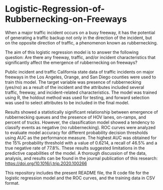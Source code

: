 # Logistic-Regression-of-Rubbernecking-on-Freeways
When a major traffic incident occurs on a busy freeway, it has the potential of generating a traffic backup
not only in the direction of the incident, but on the opposite direction of traffic, a phenomenon known as rubbernecking.

The aim of this logistic regression model is to answer the following question: Are there any freeway, traffic, and/or incident characteristics that significantly affect the emergence of rubbernecking on freeways?

Public incident and traffic California state data of traffic incidents on major freeways in the Los Angeles, Orange, and San Diego counties were used to train this model. The target variable was presence of rubbernecking (yes/no) as a result of the incident and the attributes included several traffic, freeway, and incident-related characteristics. The model was trained using R, the holdout method was used for testing, and forward selection was used to select attributes to be included in the final model.

Results showed a statistically significant relationship between emergence of rubbernecking queues and the presence of HOV lanes, on-ramps, and percent of trucks. However, the classification model showed a tendency to classify events as negative (no rubbernecking). ROC curves were analyzed to evaluate model accuracy for different probability decision thresholds using AUC as the performance measure. The highest AUC was obtained for the 15% probability threshold with a value of 0.6214, a recall of 46.5% and a true negative rate of 77.8%. These results suggested limitations in the predictive capabilities of the model. A thorough discussion of the data, analysis, and results can be found in the journal publication of this research:
https://doi.org/10.1016/j.trip.2020.100266

This repository includes the present README file, the R code file for the logistic regression model and the ROC curves, and the training data in CSV format.

